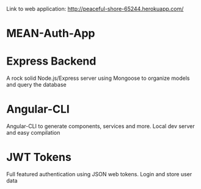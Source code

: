 Link to web application: http://peaceful-shore-65244.herokuapp.com/


# MEAN-Auth-App

# Express Backend
A rock solid Node.js/Express server using Mongoose to organize models and query the database

# Angular-CLI
Angular-CLI to generate components, services and more. Local dev server and easy compilation

# JWT Tokens
Full featured authentication using JSON web tokens. Login and store user data

